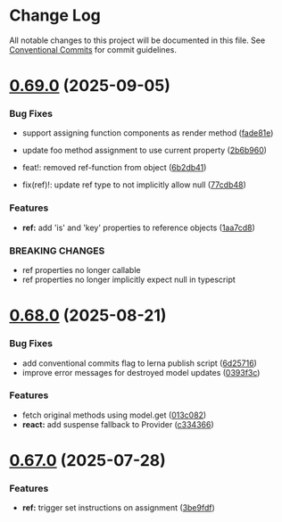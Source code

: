 # Change Log

All notable changes to this project will be documented in this file.
See [Conventional Commits](https://conventionalcommits.org) for commit guidelines.

# [0.69.0](https://github.com/gabeklein/expressive-mvc/compare/v0.68.0...v0.69.0) (2025-09-05)


### Bug Fixes

* support assigning function components as render method ([fade81e](https://github.com/gabeklein/expressive-mvc/commit/fade81eba5a049cc1aa30366823516142bc449dc))
* update foo method assignment to use current property ([2b6b960](https://github.com/gabeklein/expressive-mvc/commit/2b6b9606709181b374f8ad79db39a00a624de356))


* feat!: removed ref-function from object ([6b2db41](https://github.com/gabeklein/expressive-mvc/commit/6b2db41b7047304821ff39dcd186017da1207b13))
* fix(ref)!: update ref type to not implicitly allow null ([77cdb48](https://github.com/gabeklein/expressive-mvc/commit/77cdb48746eea281162df8d740fcb4633bb6cc12))


### Features

* **ref:** add 'is' and 'key' properties to reference objects ([1aa7cd8](https://github.com/gabeklein/expressive-mvc/commit/1aa7cd8cf4f62bc6507ef1afa3e47e99832e3cd1))


### BREAKING CHANGES

* ref properties no longer callable
* ref properties no longer implicitly expect null in typescript





# [0.68.0](https://github.com/gabeklein/expressive-mvc/compare/v0.67.0...v0.68.0) (2025-08-21)


### Bug Fixes

* add conventional commits flag to lerna publish script ([6d25716](https://github.com/gabeklein/expressive-mvc/commit/6d257165050b28c6b00be5a3ddd1f8734722b21a))
* improve error messages for destroyed model updates ([0393f3c](https://github.com/gabeklein/expressive-mvc/commit/0393f3ca8ee73a41c35a9789a2eee12bef376eca))


### Features

* fetch original methods using model.get ([013c082](https://github.com/gabeklein/expressive-mvc/commit/013c08293a4d0d9e3845950b16e4024ddcfbb7a1))
* **react:** add suspense fallback to Provider ([c334366](https://github.com/gabeklein/expressive-mvc/commit/c33436628c0bcdcec1c4b161feca225c8c248dd0))





# [0.67.0](https://github.com/gabeklein/expressive-mvc/compare/v0.66.2...v0.67.0) (2025-07-28)


### Features

* **ref:** trigger set instructions on assignment ([3be9fdf](https://github.com/gabeklein/expressive-mvc/commit/3be9fdf870f36e69717f2034141ac1ad5c09e772))
